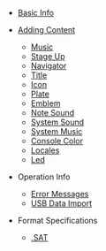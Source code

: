 <!-- docs/_sidebar.md -->

- [Basic Info]()

- [Adding Content](adding_content.md)
  - [Music](music.md)
  - [Stage Up](stage_up.md)
  - [Navigator](navigator.md)
  - [Title](title.md)
  - [Icon](icon.md)
  - [Plate](plate.md)
  - [Emblem](emblem.md)
  - [Note Sound](note_sound.md)
  - [System Sound](system_sound.md)
  - [System Music](system_music.md)
  - [Console Color](console_color.md)
  - [Locales](locales.md)
  - [Led](led.md)

- Operation Info
  - [Error Messages](error_messages.md)
  - [USB Data Import](usb_data_import.md)

- Format Specifications
  - [.SAT](sat_format.md)